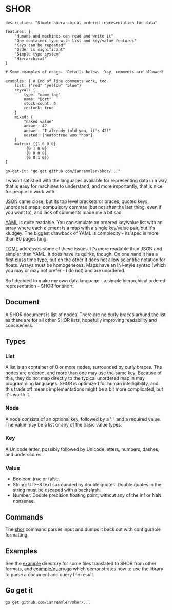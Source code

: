 # SHOR

```
description: "Simple hierarchical ordered representation for data"

features: {
	"Humans and machines can read and write it"
	"One container type with list and key/value features"
	"Keys can be repeated"
	"Order is significant"
	"Simple type system"
	"Hierarchical"
}

# Some examples of usage.  Details below.  Yay, comments are allowed!

examples: { # End of line comments work, too.
	list: {"red" "yellow" "blue"}
	keyval: {
		type: "name tag"
		name: "Bort"
		stock-count: 0
		restock: true
	}
	mixed: {
		"naked value"
		answer: 42
		answer: "I already told you, it's 42!"
		nested: {neato:true woo:"hoo"}
	}
	matrix: {{1 0 0 0}
		 {0 1 0 0}
		 {0 0 0 0}
		 {0 0 1 0}}
}

go-get-it: "go get github.com/ianremmler/shor/..."
```

I wasn't satisfied with the languages available for representing data in a way
that is easy for machines to understand, and more importantly, that is nice for
people to work with.

[JSON](http://json.org) came close, but its top level brackets or braces,
quoted keys, unordered maps, compulsory commas (but not after the last thing,
even if you want to), and lack of comments made me a bit sad.

[YAML](http://yaml.org) is quite readable.  You can simulate an ordered
key/value list with an array where each element is a map with a single
key/value pair, but it's kludgey.  The biggest drawback of YAML is complexity -
its spec is more than 80 pages long.

[TOML](https://github.com/mojombo/toml) addresses some of these issues.  It's
more readable than JSON and simpler than YAML.  It does have its quirks,
though.  On one hand it has a first class time type, but on the other it does
not allow scientific notation for floats.  Arrays must be homogeneous.  Maps
have an INI-style syntax (which you may or may not prefer - I do not) and are
unordered.

So I decided to make my own data language - a simple hierarchical ordered
representation - SHOR for short.

## Document

A SHOR document is list of nodes.  There are no curly braces around the list as
there are for all other SHOR lists, hopefully improving readability and
conciseness.

## Types

### List

A list is an container of 0 or more nodes, surrounded by curly braces.  The
nodes are ordered, and more than one may use the same key.  Because of this,
they do not map directly to the typical unordered map in may programming
languages.  SHOR is optimized for human intelligibility, and this trade off
means implementations might be a bit more complicated, but it's worth it.

### Node

A node consists of an optional key, followed by a ':', and a required value.
The value may be a list or any of the basic value types.

### Key

A Unicode letter, possibly followed by Unicode letters, numbers,
dashes, and underscores.

### Value

* Boolean: true or false.
* String: UTF-8 text surrounded by double quotes.
  Double quotes in the string must be escaped with a backslash.
* Number: Double precision floating point, without any of the Inf or NaN
  nonsense.

## Commands

The [shor](https://github.com/ianremmler/shor/blob/master/cmd/shor/shor.go)
command parses input and dumps it back out with configurable formatting.

## Examples

See the [example](https://github.com/ianremmler/shor/tree/master/example)
directory for some files translated to SHOR from other formats, and
[example/query.go](https://github.com/ianremmler/shor/blob/master/example/query.go)
which demonstrates how to use the library to parse a document and query the
result.

## Go get it

`go get github.com/ianremmler/shor/...`
